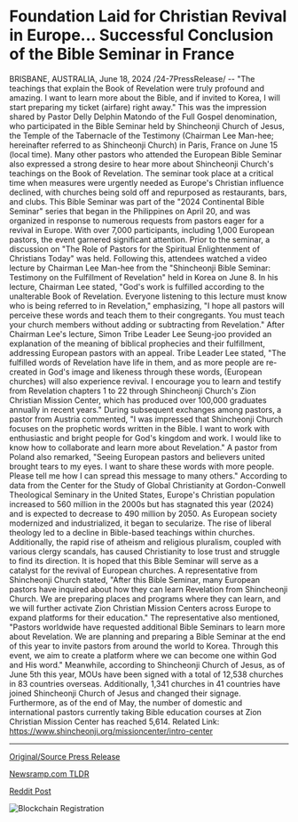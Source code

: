 # Foundation Laid for Christian Revival in Europe... Successful Conclusion of the Bible Seminar in France

BRISBANE, AUSTRALIA, June 18, 2024 /24-7PressRelease/ -- "The teachings that explain the Book of Revelation were truly profound and amazing. I want to learn more about the Bible, and if invited to Korea, I will start preparing my ticket (airfare) right away."  This was the impression shared by Pastor Delly Delphin Matondo of the Full Gospel denomination, who participated in the Bible Seminar held by Shincheonji Church of Jesus, the Temple of the Tabernacle of the Testimony (Chairman Lee Man-hee; hereinafter referred to as Shincheonji Church) in Paris, France on June 15 (local time).  Many other pastors who attended the European Bible Seminar also expressed a strong desire to hear more about Shincheonji Church's teachings on the Book of Revelation.  The seminar took place at a critical time when measures were urgently needed as Europe's Christian influence declined, with churches being sold off and repurposed as restaurants, bars, and clubs. This Bible Seminar was part of the "2024 Continental Bible Seminar" series that began in the Philippines on April 20, and was organized in response to numerous requests from pastors eager for a revival in Europe.  With over 7,000 participants, including 1,000 European pastors, the event garnered significant attention. Prior to the seminar, a discussion on "The Role of Pastors for the Spiritual Enlightenment of Christians Today" was held.  Following this, attendees watched a video lecture by Chairman Lee Man-hee from the "Shincheonji Bible Seminar: Testimony on the Fulfillment of Revelation" held in Korea on June 8.  In his lecture, Chairman Lee stated, "God's work is fulfilled according to the unalterable Book of Revelation. Everyone listening to this lecture must know who is being referred to in Revelation," emphasizing, "I hope all pastors will perceive these words and teach them to their congregants. You must teach your church members without adding or subtracting from Revelation."  After Chairman Lee's lecture, Simon Tribe Leader Lee Seung-joo provided an explanation of the meaning of biblical prophecies and their fulfillment, addressing European pastors with an appeal.  Tribe Leader Lee stated, "The fulfilled words of Revelation have life in them, and as more people are re-created in God's image and likeness through these words, (European churches) will also experience revival. I encourage you to learn and testify from Revelation chapters 1 to 22 through Shincheonji Church's Zion Christian Mission Center, which has produced over 100,000 graduates annually in recent years."  During subsequent exchanges among pastors, a pastor from Austria commented, "I was impressed that Shincheonji Church focuses on the prophetic words written in the Bible. I want to work with enthusiastic and bright people for God's kingdom and work. I would like to know how to collaborate and learn more about Revelation."  A pastor from Poland also remarked, "Seeing European pastors and believers united brought tears to my eyes. I want to share these words with more people. Please tell me how I can spread this message to many others."  According to data from the Center for the Study of Global Christianity at Gordon-Conwell Theological Seminary in the United States, Europe's Christian population increased to 560 million in the 2000s but has stagnated this year (2024) and is expected to decrease to 490 million by 2050.  As European society modernized and industrialized, it began to secularize. The rise of liberal theology led to a decline in Bible-based teachings within churches. Additionally, the rapid rise of atheism and religious pluralism, coupled with various clergy scandals, has caused Christianity to lose trust and struggle to find its direction. It is hoped that this Bible Seminar will serve as a catalyst for the revival of European churches.  A representative from Shincheonji Church stated, "After this Bible Seminar, many European pastors have inquired about how they can learn Revelation from Shincheonji Church. We are preparing places and programs where they can learn, and we will further activate Zion Christian Mission Centers across Europe to expand platforms for their education."  The representative also mentioned, "Pastors worldwide have requested additional Bible Seminars to learn more about Revelation. We are planning and preparing a Bible Seminar at the end of this year to invite pastors from around the world to Korea. Through this event, we aim to create a platform where we can become one within God and His word."  Meanwhile, according to Shincheonji Church of Jesus, as of June 5th this year, MOUs have been signed with a total of 12,538 churches in 83 countries overseas. Additionally, 1,341 churches in 41 countries have joined Shincheonji Church of Jesus and changed their signage. Furthermore, as of the end of May, the number of domestic and international pastors currently taking Bible education courses at Zion Christian Mission Center has reached 5,614.  Related Link: https://www.shincheonji.org/missioncenter/intro-center 

---

[Original/Source Press Release](https://www.24-7pressrelease.com/press-release/511761/foundation-laid-for-christian-revival-in-europe-successful-conclusion-of-the-bible-seminar-in-france)
                    

[Newsramp.com TLDR](None) 



[Reddit Post](https://www.reddit.com/r/BookNews/comments/1dikq21/shincheonji_churchs_bible_seminar_addresses/) 



![Blockchain Registration](https://cdn.newsramp.app/24-7PressRelease/qrcode/246/18/ninauKPt.webp)